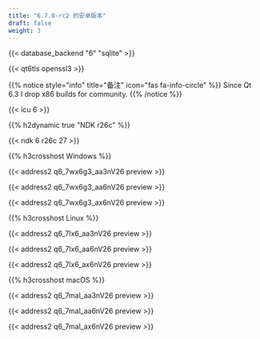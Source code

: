 ```yaml
---
title: "6.7.0-rc2 的安卓版本"
draft: false
weight: 3
---
```


{{< database_backend "6" "sqlite" >}}

{{< qt6tls openssl3 >}}

{{% notice style="info" title="备注"  icon="fas fa-info-circle" %}}
Since Qt 6.3 I drop x86 builds for community.
{{% /notice %}}

{{< icu 6 >}}

{{% h2dynamic true "NDK r26c" %}}

{{< ndk 6 r26c 27 >}}

{{% h3crosshost Windows %}}

{{< address2 q6_7wx6g3_aa3nV26 preview >}}

{{< address2 q6_7wx6g3_aa6nV26 preview >}}

{{< address2 q6_7wx6g3_ax6nV26 preview >}}

{{% h3crosshost Linux %}}

{{< address2 q6_7lx6_aa3nV26 preview >}}

{{< address2 q6_7lx6_aa6nV26 preview >}}

{{< address2 q6_7lx6_ax6nV26 preview >}}

{{% h3crosshost macOS %}}

{{< address2 q6_7mal_aa3nV26 preview >}}

{{< address2 q6_7mal_aa6nV26 preview >}}

{{< address2 q6_7mal_ax6nV26 preview >}}
